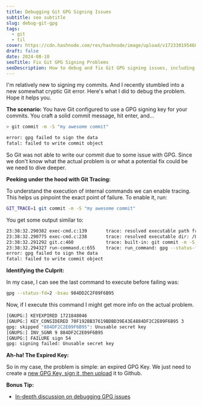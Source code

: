 ```yaml
---
title: Debugging Git GPG Signing Issues
subtitle: seo subtitle
slug: debug-git-gpg
tags:
  - git
  - til
cover: https://cdn.hashnode.com/res/hashnode/image/upload/v1723301954681/b7f0774c-71c7-4cf6-8997-09c3b3ce1078.png?w=1600&h=840&fit=crop&crop=entropy&auto=compress,format&format=webp
draft: false
date: 2024-08-10
seoTitle: Fix Git GPG Signing Problems
seoDescription: How to debug and fix Git GPG signing issues, including tracing and identifying problems such as expired GPG keys
---
```


I'm relatively new to signing my commits. And I recently stumbled into a new somewhat cryptic Git error. Here's what I did to debug the problem. Hope it helps you.

**The scenario:** You have Git configured to use a GPG signing key for your commits. You craft a solid commit message, hit enter, and...

```bash
> git commit -m -S "my awesome commit"

error: gpg failed to sign the data
fatal: failed to write commit object
```

So Git was not able to write our commit due to some issue with GPG. Since we don't know what the actual problem is or what a potential fix could be we need to dive deeper.

**Peeking under the hood with Git Tracing:**

To understand the execution of internal commands we can enable tracing. This helps us pinpoint the exact point of failure. To enable it, run:

```bash
GIT_TRACE=1 git commit -m -S "my awesome commit"
```

You get some output similar to:

```bash
23:38:32.290382 exec-cmd.c:139       trace: resolved executable path from Darwin stack: /Library/Developer/CommandLineTools/usr/bin/git
23:38:32.290775 exec-cmd.c:238       trace: resolved executable dir: /Library/Developer/CommandLineTools/usr/bin
23:38:32.291292 git.c:460            trace: built-in: git commit -m -S 'my awesome commit'
23:38:32.294327 run-command.c:655    trace: run_command: gpg --status-fd=2 -bsau 984DD2C2F09F6B95
error: gpg failed to sign the data
fatal: failed to write commit object
```

**Identifying the Culprit:**

In my case, I can see the last command to execute before failing was:

```bash
gpg --status-fd=2 -bsau 984DD2C2F09F6B95
```

Now, if I execute this command I might get more info on the actual problem.

```bash
[GNUPG:] KEYEXPIRED 1721848046
[GNUPG:] KEY_CONSIDERED 70F192BB37619BDBD39E43E4884DF2C2E09F6B95 3
gpg: skipped "884DF2C2E09F6B95": Unusable secret key
[GNUPG:] INV_SGNR 9 884DF2C2E09F6B95
[GNUPG:] FAILURE sign 54
gpg: signing failed: Unusable secret key
```

**Ah-ha! The Expired Key:**

So in my case, the problem is simple: an expired GPG Key. We just need to create a [new GPG Key, sign it, then upload](https://docs.github.com/en/authentication/managing-commit-signature-verification/generating-a-new-gpg-key#generating-a-gpg-key) it to Github.

**Bonus Tip:**

- [In-depth discussion on debugging GPG issues](https://gist.github.com/paolocarrasco/18ca8fe6e63490ae1be23e84a7039374)
